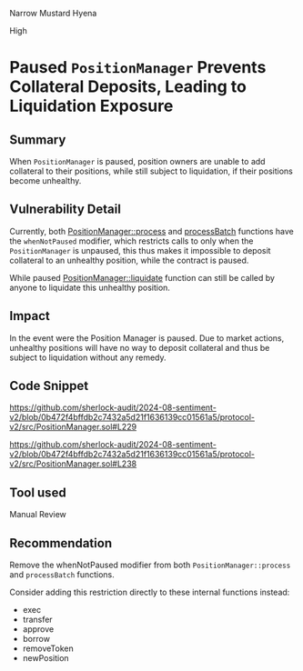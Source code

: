 Narrow Mustard Hyena

High

# Paused `PositionManager` Prevents Collateral Deposits, Leading to Liquidation Exposure

## Summary
When `PositionManager` is paused, position owners are unable to add collateral to their positions, while still subject to liquidation, if their positions become unhealthy.

## Vulnerability Detail
Currently, both [PositionManager::process](https://github.com/sherlock-audit/2024-08-sentiment-v2/blob/0b472f4bffdb2c7432a5d21f1636139cc01561a5/protocol-v2/src/PositionManager.sol#L229) and [processBatch](https://github.com/sherlock-audit/2024-08-sentiment-v2/blob/0b472f4bffdb2c7432a5d21f1636139cc01561a5/protocol-v2/src/PositionManager.sol#L238) functions have the `whenNotPaused` modifier, which restricts calls to only when the `PositionManager` is unpaused, this thus makes it impossible to deposit collateral to an unhealthy position, while the contract is paused. 

While paused [PositionManager::liquidate](https://github.com/sherlock-audit/2024-08-sentiment-v2/blob/0b472f4bffdb2c7432a5d21f1636139cc01561a5/protocol-v2/src/PositionManager.sol#L430-L444) function can still be called by anyone to liquidate this unhealthy position.

## Impact
In the event were the Position Manager is paused. Due to market actions, unhealthy positions will have no way to deposit collateral and thus be subject to liquidation without any remedy.
## Code Snippet
https://github.com/sherlock-audit/2024-08-sentiment-v2/blob/0b472f4bffdb2c7432a5d21f1636139cc01561a5/protocol-v2/src/PositionManager.sol#L229

https://github.com/sherlock-audit/2024-08-sentiment-v2/blob/0b472f4bffdb2c7432a5d21f1636139cc01561a5/protocol-v2/src/PositionManager.sol#L238

## Tool used

Manual Review

## Recommendation
Remove the whenNotPaused modifier from both `PositionManager::process` and `processBatch` functions.

Consider adding this restriction directly to these internal functions instead:
+ exec
+ transfer
+ approve
+ borrow
+ removeToken
+ newPosition

